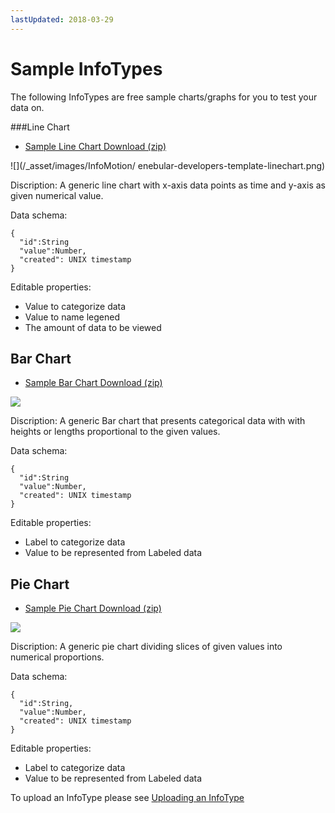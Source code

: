 ```yaml
---
lastUpdated: 2018-03-29
---
```


# Sample InfoTypes 

The following InfoTypes are free sample charts/graphs for you to test your data on. 

###Line Chart 

<ul> 
  <li><a href="/_asset/sample/line-chart.zip" target="_blank">Sample Line Chart  Download (zip)</a></li> 
</ul> 

![](/_asset/images/InfoMotion/
enebular-developers-template-linechart.png)

Discription: 
	A generic line chart with x-axis data points as time and y-axis as given numerical value. 

Data schema:
```
{
  "id":String
  "value":Number,
  "created": UNIX timestamp
}
```

Editable properties: 
- Value to categorize data 
- Value to name legened 
- The amount of data to be viewed 

## Bar Chart 

<ul> 
  <li><a href="/_asset/sample/bar-chart.zip" target="_blank">Sample Bar Chart Download (zip)</a>
  </li> 
</ul> 

![](/_asset/images/InfoMotion/enebular-developers-template-bar.png)


Discription: 
		A generic Bar chart that presents categorical data with with heights or lengths proportional to the given values. 

Data schema: 
```
{
  "id":String
  "value":Number,
  "created": UNIX timestamp
}
```

Editable properties: 
- Label to categorize data 
- Value to be represented from Labeled data 

## Pie Chart 

<ul> 
  <li> 
    <a href="/_asset/sample/pie-chart.zip" target="_blank">Sample Pie Chart Download (zip)</a></li> 
</ul> 

![](/_asset/images/InfoMotion/enebular-developers-template-pie.png)


Discription: 
	A generic pie chart dividing slices of given values into numerical proportions. 
	
Data schema:
```
{
  "id":String,
  "value":Number,
  "created": UNIX timestamp
}
```

Editable properties: 
- Label to categorize data 
- Value to be represented from Labeled data 

To upload an InfoType please see [Uploading an InfoType](./UploadInfoType.md) 
